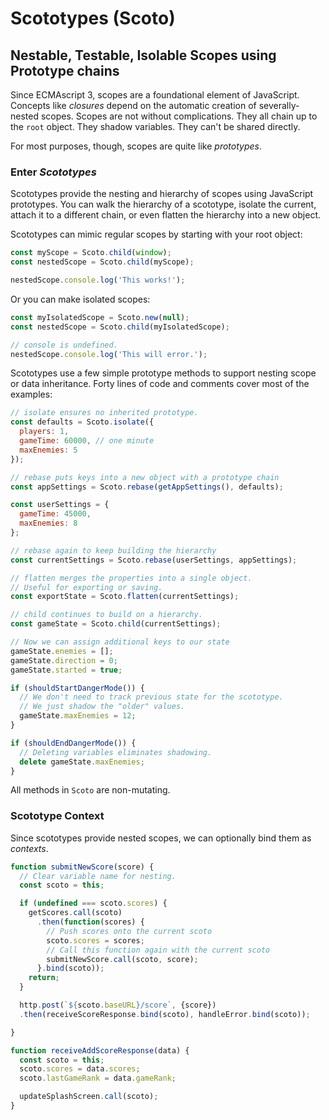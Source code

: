 # Scototypes (Scoto)
## Nestable, Testable, Isolable Scopes using Prototype chains

Since ECMAscript 3, scopes are a foundational element of JavaScript.
Concepts like *closures* depend on the automatic creation of severally-nested scopes.
Scopes are not without complications. They all chain up to the `root` object.
They shadow variables. They can't be shared directly.

For most purposes, though, scopes are quite like *prototypes*. 

### Enter *Scototypes*

Scototypes provide the nesting and hierarchy of scopes using JavaScript prototypes.
You can walk the hierarchy of a scototype, isolate the current, 
attach it to a different chain, or even flatten the hierarchy into a new object.

Scototypes can mimic regular scopes by starting with your root object:

```javascript
const myScope = Scoto.child(window);
const nestedScope = Scoto.child(myScope);

nestedScope.console.log('This works!');
```

Or you can make isolated scopes:

```javascript
const myIsolatedScope = Scoto.new(null);
const nestedScope = Scoto.child(myIsolatedScope);

// console is undefined.
nestedScope.console.log('This will error.'); 
```

Scototypes use a few simple prototype methods to support nesting scope or data inheritance. 
Forty lines of code and comments cover most of the examples:
```javascript
// isolate ensures no inherited prototype.
const defaults = Scoto.isolate({
  players: 1,
  gameTime: 60000, // one minute
  maxEnemies: 5
});

// rebase puts keys into a new object with a prototype chain
const appSettings = Scoto.rebase(getAppSettings(), defaults);

const userSettings = {
  gameTime: 45000,
  maxEnemies: 8
};

// rebase again to keep building the hierarchy
const currentSettings = Scoto.rebase(userSettings, appSettings);

// flatten merges the properties into a single object.
// Useful for exporting or saving.
const exportState = Scoto.flatten(currentSettings);

// child continues to build on a hierarchy.
const gameState = Scoto.child(currentSettings);

// Now we can assign additional keys to our state
gameState.enemies = [];
gameState.direction = 0;
gameState.started = true;

if (shouldStartDangerMode()) {
  // We don't need to track previous state for the scototype.
  // We just shadow the "older" values. 
  gameState.maxEnemies = 12;
}

if (shouldEndDangerMode()) {
  // Deleting variables eliminates shadowing.
  delete gameState.maxEnemies;
}
```

All methods in `Scoto` are non-mutating.

### Scototype Context

Since scototypes provide nested scopes, we can optionally bind them as *contexts*.

```javascript
function submitNewScore(score) {
  // Clear variable name for nesting.
  const scoto = this;

  if (undefined === scoto.scores) {
    getScores.call(scoto)
      .then(function(scores) {
        // Push scores onto the current scoto
        scoto.scores = scores;
        // Call this function again with the current scoto
        submitNewScore.call(scoto, score);
      }.bind(scoto));
    return;
  }

  http.post(`${scoto.baseURL}/score`, {score})
  .then(receiveScoreResponse.bind(scoto), handleError.bind(scoto));

}

function receiveAddScoreResponse(data) {
  const scoto = this;
  scoto.scores = data.scores;
  scoto.lastGameRank = data.gameRank;

  updateSplashScreen.call(scoto);
}

```
